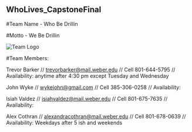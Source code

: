 ## WhoLives_CapstoneFinal

#Team Name - Who Be Drillin

#Motto - We Be Drillin

![Team Logo](https://raw.githubusercontent.com/johnwyke/WhoLives_CapstoneFinal/master/Logo.png)

#Team Members:

Trevor Barker // trevorbarker@mail.weber.edu // Cell 801-644-5795 // Availability: anytime after 4:30 pm except Tuesday and Wednesday

John Wyke // wykejohn@gmail.com // Cell 385-306-0258 // Availability: 

Isiah Valdez // isiahvaldez@mail.weber.edu // Cell 801-675-7635 // Availability: 

Alex Cothran // alexandracothran@mail.weber.edu // Cell 801-678-0639 // Availability: Weekdays after 5 ish and weekends
